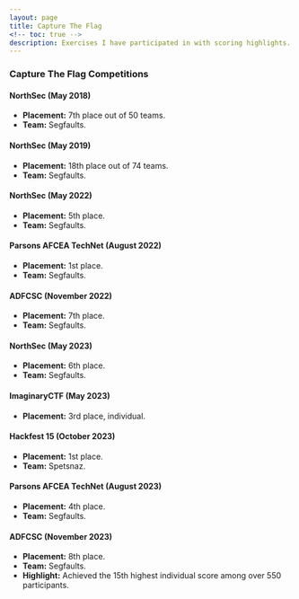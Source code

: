 ```yaml
---
layout: page
title: Capture The Flag
<!-- toc: true -->
description: Exercises I have participated in with scoring highlights.
---
```


### Capture The Flag Competitions

#### NorthSec (May 2018)
- **Placement:** 7th place out of 50 teams.
- **Team:** Segfaults.

#### NorthSec (May 2019)
- **Placement:** 18th place out of 74 teams.
- **Team:** Segfaults.

#### NorthSec (May 2022)
- **Placement:** 5th place.
- **Team:** Segfaults.

#### Parsons AFCEA TechNet (August 2022)
- **Placement:** 1st place.
- **Team:** Segfaults.

#### ADFCSC (November 2022)
- **Placement:** 7th place.
- **Team:** Segfaults.

#### NorthSec (May 2023)
- **Placement:** 6th place.
- **Team:** Segfaults.

#### ImaginaryCTF (May 2023)
- **Placement:** 3rd place, individual.

#### Hackfest 15 (October 2023)
- **Placement:** 1st place.
- **Team:** Spetsnaz.

#### Parsons AFCEA TechNet (August 2023)
- **Placement:** 4th place.
- **Team:** Segfaults.

#### ADFCSC (November 2023)
- **Placement:** 8th place.
- **Team:** Segfaults.
- **Highlight:** Achieved the 15th highest individual score among over 550 participants.